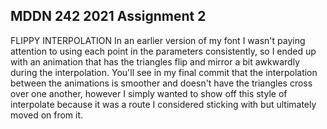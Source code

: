 ## MDDN 242 2021 Assignment 2

FLIPPY INTERPOLATION
In an earlier version of my font I wasn't paying attention to using each point in the parameters consistently, so I ended up with an animation that has the triangles flip and mirror a bit awkwardly during the interpolation.
You'll see in my final commit that the interpolation between the animations is smoother and doesn't have the triangles cross over one another, however I simply wanted to show off this style of interpolate because it was a route I considered sticking with but ultimately moved on from it.